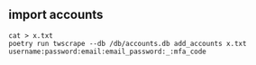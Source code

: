 ## import accounts

```
cat > x.txt
poetry run twscrape --db /db/accounts.db add_accounts x.txt username:password:email:email_password:_:mfa_code
```
